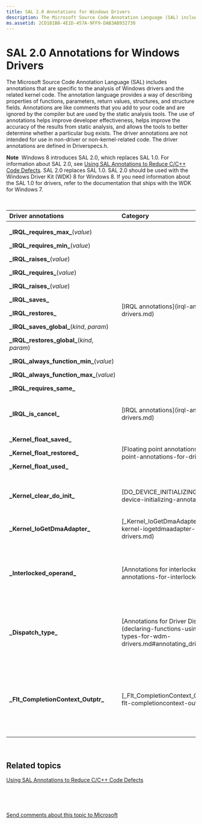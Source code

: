 ```yaml
---
title: SAL 2.0 Annotations for Windows Drivers
description: The Microsoft Source Code Annotation Language (SAL) includes annotations that are specific to the analysis of Windows drivers and the related kernel code.
ms.assetid: 2CD181B8-4E1D-457A-9FF9-DAB3AB932730
---
```


# SAL 2.0 Annotations for Windows Drivers


The Microsoft Source Code Annotation Language (SAL) includes annotations that are specific to the analysis of Windows drivers and the related kernel code. The annotation language provides a way of describing properties of functions, parameters, return values, structures, and structure fields. Annotations are like comments that you add to your code and are ignored by the compiler but are used by the static analysis tools. The use of annotations helps improve developer effectiveness, helps improve the accuracy of the results from static analysis, and allows the tools to better determine whether a particular bug exists. The driver annotations are not intended for use in non-driver or non-kernel-related code. The driver annotations are defined in Driverspecs.h.

**Note**  Windows 8 introduces SAL 2.0, which replaces SAL 1.0. For information about SAL 2.0, see [Using SAL Annotations to Reduce C/C++ Code Defects](http://go.microsoft.com/fwlink/p/?linkid=247283). SAL 2.0 replaces SAL 1.0. SAL 2.0 should be used with the Windows Driver Kit (WDK) 8 for Windows 8. If you need information about the SAL 1.0 for drivers, refer to the documentation that ships with the WDK for Windows 7.

 

<table>
<colgroup>
<col width="33%" />
<col width="33%" />
<col width="33%" />
</colgroup>
<thead>
<tr class="header">
<th align="left">Driver annotations</th>
<th align="left">Category</th>
<th align="left">Use</th>
</tr>
</thead>
<tbody>
<tr class="odd">
<td align="left"><p><strong>_IRQL_requires_max_</strong>(<em>value</em>)</p>
<p><strong>_IRQL_requires_min_</strong>(<em>value</em>)</p>
<p><strong>_IRQL_raises_</strong>(<em>value</em>)</p>
<p><strong>_IRQL_requires_</strong>(<em>value</em>)</p>
<p><strong>_IRQL_raises_</strong>(<em>value</em>)</p>
<p><strong>_IRQL_saves_</strong></p>
<p><strong>_IRQL_restores_</strong></p>
<p><strong>_IRQL_saves_global_</strong>(<em>kind</em>, <em>param</em>)</p>
<p><strong>_IRQL_restores_global_</strong>(<em>kind</em>, <em>param</em>)</p>
<p><strong>_IRQL_always_function_min_</strong>(<em>value</em>)</p>
<p><strong>_IRQL_always_function_max_</strong>(<em>value</em>)</p>
<p><strong>_IRQL_requires_same_</strong></p></td>
<td align="left">[IRQL annotations](irql-annotations-for-drivers.md)</td>
<td align="left"><p>Use the IRQL annotations to specify the range of IRQL levels at which a function should run. The IRQL annotations help the code analysis tool to more accurately find errors.</p></td>
</tr>
<tr class="even">
<td align="left"><strong>_IRQL_is_cancel_</strong></td>
<td align="left">[IRQL annotations](irql-annotations-for-drivers.md)</td>
<td align="left"><p>Use the _IRQL_is_cancel_ annotation can help ensure correct behavior of a <strong>DRIVER_CANCEL</strong> callback function.</p></td>
</tr>
<tr class="odd">
<td align="left"><p><strong>_Kernel_float_saved_</strong></p>
<p><strong>_Kernel_float_restored_</strong></p>
<p><strong>_Kernel_float_used_</strong></p></td>
<td align="left">[Floating point annotations for drivers](floating-point-annotations-for-drivers.md)</td>
<td align="left"><p>Use the floating point annotations to help the code analysis tool detect the use of floating point in kernel-mode code and to report errors if the floating-point state is not properly protected.</p></td>
</tr>
<tr class="even">
<td align="left"><p><strong>_Kernel_clear_do_init_</strong></p></td>
<td align="left">[DO_DEVICE_INITIALIZING annotation](do-device-initializing-annotation-for-drivers.md)</td>
<td align="left"><p>Use the _Kernel_clear_do_init_ annotation to specify whether the annotated function is expected to clear the DO_DEVICE_INITIALIZING bit in the Flags field of the device object.</p></td>
</tr>
<tr class="odd">
<td align="left"><p><strong>_Kernel_IoGetDmaAdapter_</strong></p></td>
<td align="left">[_Kernel_IoGetDmaAdapter_ Annotation](-kernel-iogetdmaadapter--annotation-for-drivers.md)</td>
<td align="left"><p>Use the _Kernel_IoGetDmaAdapter_ annotation to direct the code analysis tools to look for misuse of DMA pointers.</p></td>
</tr>
<tr class="even">
<td align="left"><p><strong>_Interlocked_operand_</strong></p></td>
<td align="left">[Annotations for interlocked operands](driver-annotations-for-interlocked-operands.md)</td>
<td align="left"><p>Use the _Interlocked_operand_ annotation for function parameters to identify them as an interlocked operands. A number of functions take as one of their parameters the address of a variable that should be accessed by using an interlocked processor instruction. These are cache read-through atomic instructions, and if the operands are used incorrectly, very subtle bugs result.</p></td>
</tr>
<tr class="odd">
<td align="left"><p><strong>_Dispatch_type_</strong></p></td>
<td align="left">[Annotations for Driver Dispatch Routines](declaring-functions-using-function-role-types-for-wdm-drivers.md#annotating_driver_dispatch_routines).</td>
<td align="left"><p>Use the _Dispatch_type_ annotation used when you declare WDM driver dispatch routines. See [Declaring Functions Using Function Role Types for WDM Drivers](declaring-functions-using-function-role-types-for-wdm-drivers.md) and [Annotating Driver Dispatch Routines](declaring-functions-using-function-role-types-for-wdm-drivers.md#annotating_driver_dispatch_routines)</p></td>
</tr>
<tr class="even">
<td align="left"><p><strong>_Flt_CompletionContext_Outptr_</strong></p></td>
<td align="left">[_Flt_CompletionContext_Outptr_ Annotation](-flt-completioncontext-outptr--annotation.md)</td>
<td align="left"><p>Use the <strong>_Flt_CompletionContext_Outptr_</strong> annotation when you declare file system minifilter pre-operation callback functions ([<strong>PFLT_PRE_OPERATION_CALLBACK</strong>](https://msdn.microsoft.com/library/windows/hardware/ff551109)). Place this annotation on the <em>CompletionContext</em> parameter. This annotation directs the code analysis tool to check that the <em>CompletionContext</em> is correct for the FLT_PREOP_CALLBACK_STATUS return value.</p></td>
</tr>
</tbody>
</table>

 

## <span id="related_topics"></span>Related topics


[Using SAL Annotations to Reduce C/C++ Code Defects](http://go.microsoft.com/fwlink/p/?linkid=247283)

 

 

[Send comments about this topic to Microsoft](mailto:wsddocfb@microsoft.com?subject=Documentation%20feedback%20[devtest\devtest]:%20SAL%202.0%20Annotations%20for%20Windows%20Drivers%20%20RELEASE:%20%2811/17/2016%29&body=%0A%0APRIVACY%20STATEMENT%0A%0AWe%20use%20your%20feedback%20to%20improve%20the%20documentation.%20We%20don't%20use%20your%20email%20address%20for%20any%20other%20purpose,%20and%20we'll%20remove%20your%20email%20address%20from%20our%20system%20after%20the%20issue%20that%20you're%20reporting%20is%20fixed.%20While%20we're%20working%20to%20fix%20this%20issue,%20we%20might%20send%20you%20an%20email%20message%20to%20ask%20for%20more%20info.%20Later,%20we%20might%20also%20send%20you%20an%20email%20message%20to%20let%20you%20know%20that%20we've%20addressed%20your%20feedback.%0A%0AFor%20more%20info%20about%20Microsoft's%20privacy%20policy,%20see%20http://privacy.microsoft.com/default.aspx. "Send comments about this topic to Microsoft")





